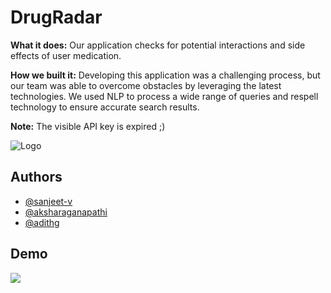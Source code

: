 
# DrugRadar

**What it does:**
Our application checks for potential interactions and side effects of user medication. 

**How we built it:** Developing this application was a challenging process, but our team was able to overcome obstacles by leveraging the latest technologies. We used NLP to process a wide range of queries and respell technology to ensure accurate search results. 

**Note:** The visible API key is expired ;)


![Logo](https://cdn.discordapp.com/attachments/1091569594046623824/1097200448538165418/DrugRadar-removebg-preview.png)


## Authors

- [@sanjeet-v](https://www.github.com/octokatherine)
- [@aksharaganapathi](https://github.com/aksharaganapathi)
- [@adithg](https://github.com/adithg)


## Demo

![](https://github.com/sanjeet-v/DrugRadar/blob/main/ezgif.com-crop.gif)

